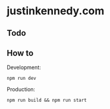 # justinkennedy.com

## Todo


## How to

Development:
```
npm run dev
```

Production:
```
npm run build && npm run start
```